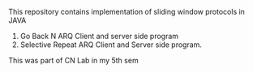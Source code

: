 This repository contains implementation of sliding window protocols in JAVA
1. Go Back N ARQ Client and server side program <br>
2. Selective Repeat ARQ Client and Server side program. <br>

This was part of CN Lab in my 5th sem 